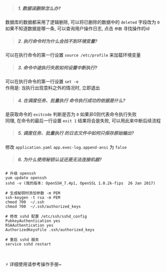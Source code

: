 > ##### 1. 数据误删除怎么办?

数据库的数据都采用了逻辑删除, 可以将已删除的数据中的 `deleted` 字段改为 `0`   
如果不知道数据是哪一条, 可以查询用户操作日志, 点击 `参数` 寻找操作的id

> ##### 2. 执行命令时为什么会找不到环境变量?

可以在执行命令的第一行设置 `source /etc/profile` 来加载环境变量

> ##### 3. 命令中途执行失败如何设置中断执行?

可以在执行命令的第一行设置 `set -e`  
作用是: 当执行出现意料之外的情况时, 立即退出

> ##### 4. 在调度任务、批量执行 命令执行成功的依据是什么?

是获取命令的 `exitcode` 判断是否为 `0` 如果非0则代表命令执行失败  
同理, 在命令的最后一行设置 `exit 1` 结果将会是失败, 可以用此来中断后续流程

> ##### 5. 调度任务、批量执行 的日志文件中如何只保存原始输出?

修改 `application.yaml` `app.exec-log.append-ansi` 为 `false`

> ##### 6. 为什么使用秘钥认证还是无法连接机器?

```
# 升级 openssh
yum update openssh
sshd -v (我的版本: OpenSSH_7.4p1, OpenSSL 1.0.2k-fips  26 Jan 2017)

# 生成秘钥时添加参数 -m PEM
ssh-keygen -t rsa -m PEM
chmod 700  ~/.ssh
chmod 700  ~/.ssh/authorized_keys 

# 修改 sshd 配置 /etc/ssh/sshd_config
PubkeyAuthentication yes
RSAAuthentication yes
AuthorizedKeysFile .ssh/authorized_keys

# 重启 sshd 服务
service sshd restart
```

<br/>

⚡ 详细使用请参考操作手册~

<br/>
